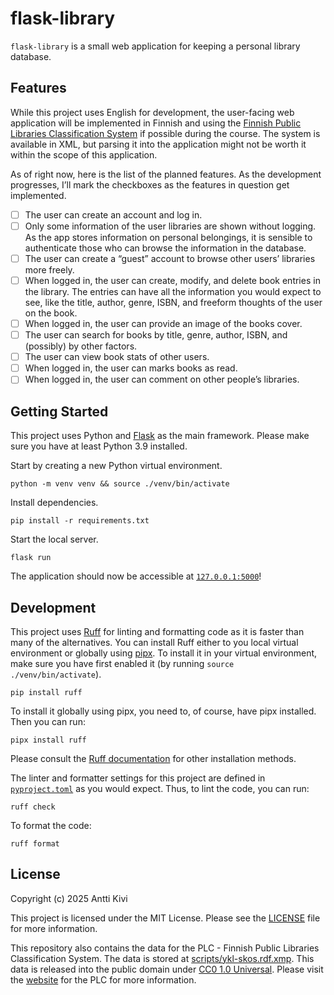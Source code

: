 # flask-library

`flask-library` is a small web application for keeping a personal library
database.

## Features

While this project uses English for development, the user-facing web application
will be implemented in Finnish and using the
[Finnish Public Libraries Classification System](https://finto.fi/ykl/fi/) if
possible during the course. The system is available in XML, but parsing it into
the application might not be worth it within the scope of this application.

As of right now, here is the list of the planned features. As the development
progresses, I’ll mark the checkboxes as the features in question get
implemented.

- [ ] The user can create an account and log in.
- [ ] Only some information of the user libraries are shown without logging. As
      the app stores information on personal belongings, it is sensible to
      authenticate those who can browse the information in the database.
- [ ] The user can create a “guest” account to browse other users’ libraries
      more freely.
- [ ] When logged in, the user can create, modify, and delete book entries in
      the library. The entries can have all the information you would expect to
      see, like the title, author, genre, ISBN, and freeform thoughts of the
      user on the book.
- [ ] When logged in, the user can provide an image of the books cover.
- [ ] The user can search for books by title, genre, author, ISBN, and
      (possibly) by other factors.
- [ ] The user can view book stats of other users.
- [ ] When logged in, the user can marks books as read.
- [ ] When logged in, the user can comment on other people’s libraries.

## Getting Started

This project uses Python and
[Flask](https://flask.palletsprojects.com/en/stable/) as the main framework.
Please make sure you have at least Python 3.9 installed.

Start by creating a new Python virtual environment.

    python -m venv venv && source ./venv/bin/activate

Install dependencies.

    pip install -r requirements.txt

Start the local server.

    flask run

The application should now be accessible at
[`127.0.0.1:5000`](http://127.0.0.1:5000)!

## Development

This project uses [Ruff](https://docs.astral.sh/ruff/) for linting and
formatting code as it is faster than many of the alternatives. You can install
Ruff either to you local virtual environment or globally using
[pipx](https://github.com/pypa/pipx). To install it in your virtual environment,
make sure you have first enabled it (by running `source ./venv/bin/activate`).

    pip install ruff

To install it globally using pipx, you need to, of course, have pipx installed.
Then you can run:

    pipx install ruff

Please consult the
[Ruff documentation](https://docs.astral.sh/ruff/installation/) for other
installation methods.

The linter and formatter settings for this project are defined in
[`pyproject.toml`](pyproject.toml) as you would expect. Thus, to lint the code,
you can run:

    ruff check

To format the code:

    ruff format

## License

Copyright (c) 2025 Antti Kivi

This project is licensed under the MIT License. Please see the
[LICENSE](LICENSE) file for more information.

This repository also contains the data for the PLC - Finnish Public Libraries
Classification System. The data is stored at
[scripts/ykl-skos.rdf.xmp](scripts/ykl-skos.rdf.xmp). This data is released into
the public domain under
[CC0 1.0 Universal](https://creativecommons.org/publicdomain/zero/1.0/). Please
visit the [website](https://finto.fi/ykl/fi/) for the PLC for more information.
